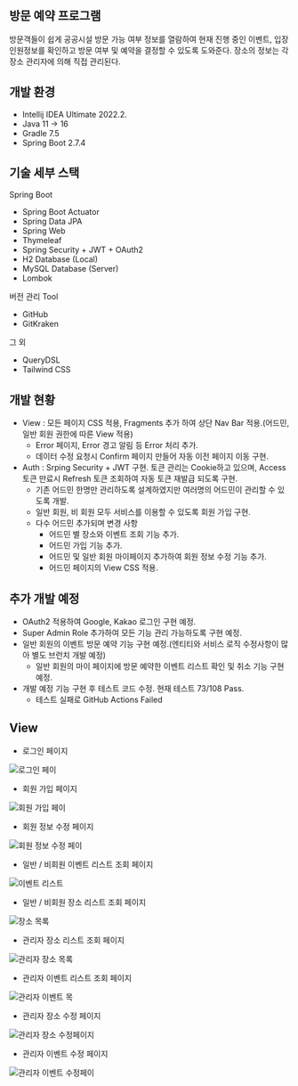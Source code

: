방문 예약 프로그램
-------------

방문객들이 쉽게 공공시설 방문 가능 여부 정보를 열람하여 현재 진행 중인 이벤트, 
입장인원정보를 확인하고 방문 여부 및 예약을 결정할 수 있도록 도와준다.
장소의 정보는 각 장소 관리자에 의해 직접 관리된다.


## 개발 환경

* Intellij IDEA Ultimate 2022.2.
* Java 11 -> 16
* Gradle 7.5
* Spring Boot 2.7.4

## 기술 세부 스택

Spring Boot

* Spring Boot Actuator
* Spring Data JPA
* Spring Web
* Thymeleaf
* Spring Security + JWT + OAuth2
* H2 Database (Local)
* MySQL Database (Server)
* Lombok

버전 관리 Tool

* GitHub
* GitKraken

그 외

* QueryDSL
* Tailwind CSS



## 개발 현황

- View : 모든 페이지 CSS 적용, Fragments 추가 하여 상단 Nav Bar 적용.(어드민, 일반 회원 권한에 따른 View 적용)
    - Error 페이지, Error 경고 알림 등 Error 처리 추가.
    - 데이터 수정 요청시 Confirm 페이지 만들어 자동 이전 페이지 이동 구현.
- Auth : Srping Security + JWT 구현. 토큰 관리는 Cookie하고 있으며, Access 토큰 만료시 Refresh 토큰 조회하여 자동 토큰 재발급 되도록 구현.
    - 기존 어드민 한명만 관리하도록 설계하였지만 여러명의 어드민이 관리할 수 있도록 개발.
    - 일반 회원, 비 회원 모두 서비스를 이용할 수 있도록 회원 가입 구현.
    - 다수 어드민 추가되며 변경 사항
        - 어드민 별 장소와 이벤트 조회 기능 추가.
        - 어드민 가입 기능 추가.
        - 어드민 및 일반 회원 마이페이지 추가하여 회원 정보 수정 기능 추가.
        - 어드민 페이지의 View CSS 적용.


## 추가 개발 예정

- OAuth2 적용하여 Google, Kakao 로그인 구현 예정.
- Super Admin Role 추가하여 모든 기능 관리 가능하도록 구현 예정.
- 일반 회원의 이벤트 방문 예약 기능 구현 예정.(엔티티와 서비스 로직 수정사항이 많아 별도 브런치 개발 예정)
    - 일반 회원의 마이 페이지에 방문 예약한 이벤트 리스트 확인 및 취소 기능 구현 예정. 
- 개발 예정 기능 구현 후 테스트 코드 수정. 현재 테스트 73/108 Pass.
    - 테스트 실패로 GitHub Actions Failed


## View

- 로그인 페이지

![로그인 페이](https://user-images.githubusercontent.com/110886399/204501366-b65d4175-9154-4d8e-a0ab-14e250aa86b2.png)

- 회원 가입 페이지

![회원 가입 페이](https://user-images.githubusercontent.com/110886399/204501460-6818e17d-9c02-462c-aa63-22425a8b5740.png)


- 회원 정보 수정 페이지

![회원 정보 수정 페이](https://user-images.githubusercontent.com/110886399/204501274-905e4d6d-5989-4065-9338-370c7e43b407.png)

- 일반 / 비회원 이벤트 리스트 조회 페이지

![이벤트 리스트](https://user-images.githubusercontent.com/110886399/204500632-fc38fcd6-9ff6-4cd3-8294-4d033b988a1f.png)

- 일반 / 비회원 장소 리스트 조회 페이지

![장소 목록](https://user-images.githubusercontent.com/110886399/204500758-406e0810-7b7d-4cfc-ab15-981d52ac7dc5.png)

- 관리자 장소 리스트 조회 페이지

![관리자 장소 목록](https://user-images.githubusercontent.com/110886399/204500848-fc854475-bcd0-4689-ba1f-07d998d08e4d.png)

- 관리자 이벤트 리스트 조회 페이지

![관리자 이벤트 목](https://user-images.githubusercontent.com/110886399/204500928-07b51515-636c-4fac-9fc1-2aaea3949407.png)

- 관리자 장소 수정 페이지


![관리자 장소 수정페이지](https://user-images.githubusercontent.com/110886399/204501034-cfcff478-8211-44ef-b7f3-094694953752.png)


- 관리자 이벤트 수정 페이지

![관리자 이벤트 수정페이](https://user-images.githubusercontent.com/110886399/204501115-7500d73e-1abe-4b10-ac54-a184beb68c40.png)